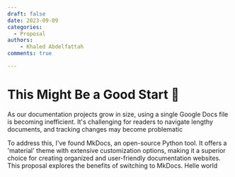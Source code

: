 ```yaml
---
draft: false     
date: 2023-09-09 
categories:
  - Proposal
authors:
    - Khaled Abdelfattah
comments: true

---
```


# This Might Be a Good Start 🤩

As our documentation projects grow in size, using a single Google Docs file is becoming inefficient. It's challenging for readers to navigate lengthy documents, and tracking changes may become problematic
<!-- more -->
To address this, I've found MkDocs, an open-source Python tool. It offers a 'material' theme with extensive customization options, making it a superior choice for creating organized and user-friendly documentation websites. This proposal explores the benefits of switching to MkDocs.
Helle world
